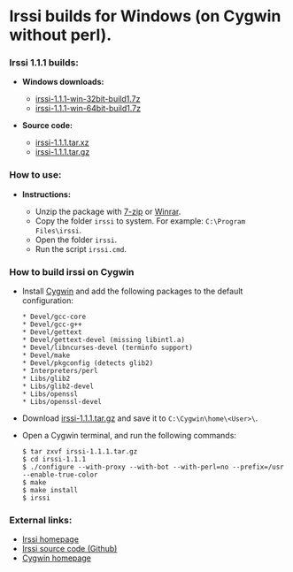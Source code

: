 Irssi builds for Windows (on Cygwin without perl). 
==================================================

### Irssi 1.1.1 builds:

  * **Windows downloads:**
    * [irssi-1.1.1-win-32bit-build1.7z](https://github.com/q3aql/irssi-win-builds/releases/download/v1.1.1/irssi-1.1.1-win-32bit-build1.7z)
    * [irssi-1.1.1-win-64bit-build1.7z](https://github.com/q3aql/irssi-win-builds/releases/download/v1.1.1/irssi-1.1.1-win-64bit-build1.7z)

  * **Source code:**
    * [irssi-1.1.1.tar.xz](https://github.com/q3aql/irssi-win-builds/releases/download/v1.1.1/irssi-1.1.1.tar.xz)
    * [irssi-1.1.1.tar.gz](https://github.com/q3aql/irssi-win-builds/releases/download/v1.1.1/irssi-1.1.1.tar.gz)

### How to use:

* **Instructions:**

    * Unzip the package with [7-zip](http://www.7-zip.org/) or [Winrar](http://www.rarlab.com/).
    * Copy the folder `irssi` to system. For example: `C:\Program Files\irssi`.
    * Open the folder `irssi`.
    * Run the script `irssi.cmd`.

### How to build irssi on Cygwin

  * Install [Cygwin](http://cygwin.com/) and add the following packages to the default configuration:

    ```shell
    * Devel/gcc-core
    * Devel/gcc-g++
    * Devel/gettext
    * Devel/gettext-devel (missing libintl.a)
    * Devel/libncurses-devel (terminfo support)
    * Devel/make
    * Devel/pkgconfig (detects glib2)
    * Interpreters/perl
    * Libs/glib2
    * Libs/glib2-devel
    * Libs/openssl
    * Libs/openssl-devel
    ````

  * Download [irssi-1.1.1.tar.gz](https://github.com/q3aql/irssi-win-builds/releases/download/v1.1.1/irssi-1.1.1.tar.gz) and save it to `C:\Cygwin\home\<User>\`.
  * Open a Cygwin terminal, and run the following commands:
  
    ```shell
    $ tar zxvf irssi-1.1.1.tar.gz
    $ cd irssi-1.1.1
    $ ./configure --with-proxy --with-bot --with-perl=no --prefix=/usr --enable-true-color
    $ make
    $ make install
    $ irssi
    ````

### External links:

  * [Irssi homepage](http://irssi.org/)
  * [Irssi source code (Github)](https://github.com/irssi/irssi)
  * [Cygwin homepage](https://www.cygwin.com/)
